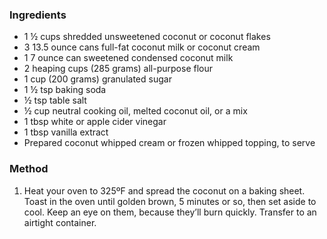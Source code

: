 ### Ingredients

* 1 ½ cups shredded unsweetened coconut or coconut flakes
* 3 13.5 ounce cans full-fat coconut milk or coconut cream 
* 1 7 ounce can sweetened condensed coconut milk
* 2 heaping cups (285 grams) all-purpose flour
* 1 cup (200 grams) granulated sugar
* 1 ½ tsp baking soda
* ½ tsp table salt
* ½ cup neutral cooking oil, melted coconut oil, or a mix
* 1 tbsp white or apple cider vinegar
* 1 tbsp vanilla extract
* Prepared coconut whipped cream or frozen whipped topping, to serve

### Method

1. Heat your oven to 325ºF and spread the coconut on a baking sheet. Toast in the oven until golden brown, 5 minutes or so, then set aside to cool. Keep an eye on them, because they’ll burn quickly. Transfer to an airtight container.